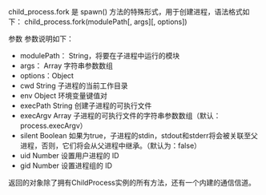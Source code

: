 child_process.fork 是 spawn() 方法的特殊形式，用于创建进程，语法格式如下：
    child_process.fork(modulePath[, args][, options])


参数
参数说明如下：
* modulePath： String，将要在子进程中运行的模块
* args： Array 字符串参数数组
* options：Object
* cwd String 子进程的当前工作目录
* env Object 环境变量键值对
* execPath String 创建子进程的可执行文件
* execArgv Array 子进程的可执行文件的字符串参数数组（默认： process.execArgv）
* silent Boolean 如果为true，子进程的stdin，stdout和stderr将会被关联至父进程，否则，它们将会从父进程中继承。（默认为：false）
* uid Number 设置用户进程的 ID
* gid Number 设置进程组的 ID

返回的对象除了拥有ChildProcess实例的所有方法，还有一个内建的通信信道。

